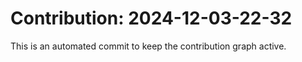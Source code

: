 # Contribution: 2024-12-03-22-32
This is an automated commit to keep the contribution graph active.
